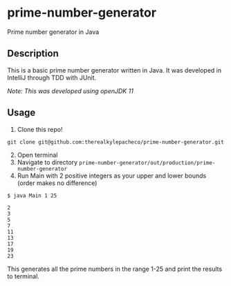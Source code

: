 # prime-number-generator
Prime number generator in Java

## Description
This is a basic prime number generator written in Java. It was developed in IntelliJ through TDD with JUnit. 

*Note: This was developed using openJDK 11*

## Usage

1. Clone this repo!
```
git clone git@github.com:therealkylepacheco/prime-number-generator.git
```
2. Open terminal
3. Navigate to directory `prime-number-generator/out/production/prime-number-generator`
4. Run Main with 2 positive integers as your upper and lower bounds (order makes no difference)
```
$ java Main 1 25

2
3
5
7
11
13
17
19
23

```
This generates all the prime numbers in the range 1-25 and print the results to terminal.
